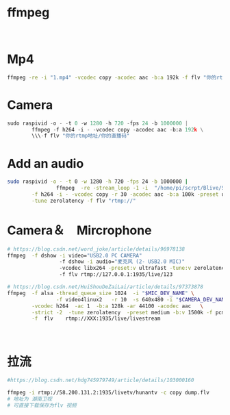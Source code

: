 # ffmpeg


<br />

<a name="dtgyj"></a>
# Mp4
```bash
ffmpeg -re -i "1.mp4" -vcodec copy -acodec aac -b:a 192k -f flv "你的rtmp地址/你的直播码"
```


<a name="Ctdka"></a>
# Camera


```python
sudo raspivid -o - -t 0 -w 1280 -h 720 -fps 24 -b 1000000 | 
		ffmpeg -f h264 -i - -vcodec copy -acodec aac -b:a 192k \
        \\\-f flv "你的rtmp地址/你的直播码"
```


<a name="9vrdi"></a>
# Add an audio


```bash
sudo raspivid -o - -t 0 -w 1280 -h 720 -fps 24 -b 1000000 | 
				ffmpeg  -re -stream_loop -1 -i  "/home/pi/scrpt/Blive/StarBucks_BGN.mp3" \
        -f h264 -i - -vcodec copy -r 30 -acodec aac -b:a 100k -preset ultrafast \
        -tune zerolatency -f flv "rtmp://"
```


<a name="TqqYA"></a>
# Camera＆　Mircrophone
```bash
# https://blog.csdn.net/word_joke/article/details/96978138
ffmpeg  -f dshow -i video="USB2.0 PC CAMERA" 
                 -f dshow -i audio="麦克风 (2- USB2.0 MIC)" 
                 -vcodec libx264 -preset:v ultrafast -tune:v zerolatency 
                 -f flv rtmp://127.0.0.1:1935/live/123

# https://blog.csdn.net/HuiShouDeZaiLai/article/details/97373878
ffmpeg  -f alsa -thread_queue_size 1024  -i "$MIC_DEV_NAME" \
				-f video4linux2   -r 10  -s 640x480 -i "$CAMERA_DEV_NAME" \
        -vcodec h264  -ac 1  -b:a 128k -ar 44100 -acodec aac   \
        -strict -2  -tune zerolatency  -preset medium -b:v 1500k -f pcm   \
        -f  flv    rtmp://XXX:1935/live/livestream
```

<br />

<a name="Bi3mX"></a>
# 拉流


```bash
#https://blog.csdn.net/hdg745979749/article/details/103000160

ffmpeg -i rtmp://58.200.131.2:1935/livetv/hunantv -c copy dump.flv
# 地址为 湖南卫视
# 可直接下载保存为flv 视频
```


